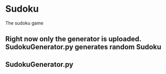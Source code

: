 # Sudoku
The sudoku game
## Right now only the generator is uploaded. SudokuGenerator.py generates random Sudoku

## SudokuGenerator.py
